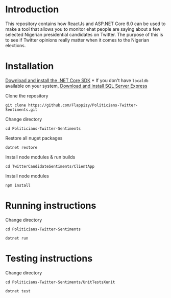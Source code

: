 # Introduction
This repository contains how ReactJs and ASP.NET Core 6.0 can be used to make a tool that allows you to monitor ehat people are saying about a few selected Nigerian presidential candidates on Twitter. The purpose of this is to see if Twitter opinions really matter when it comes to the Nigerian elections.

# Installation
[Download and install the .NET Core SDK](https://dotnet.microsoft.com/download)
    * If you don't have `localdb` available on your system, [Download and install SQL Server Express](https://docs.microsoft.com/en-us/sql/database-engine/configure-windows/sql-server-express-localdb)
<p>Clone the repository</p>
<pre>
<code>git clone https://github.com/Flappizy/Politicians-Twitter-Sentiments.git</code></pre>

<p>Change directory</p>
<pre>
<code>cd Politicians-Twitter-Sentiments</code></pre>

<p>Restore all nuget packages</p>
<pre>
<code>dotnet restore </code></pre>

<p>Install node modules & run builds</p>
<pre>
<code>cd TwitterCandidateSentiments/ClientApp</code></pre>

<p>Install node modules</p>
<pre>
<code>npm install</code></pre>

# Running instructions
<p>Change directory</p>
<pre>
<code>cd Politicians-Twitter-Sentiments</code></pre>
<code>dotnet run</code></pre>

# Testing instructions
<p>Change directory</p>
<pre>
<code>cd Politicians-Twitter-Sentiments/UnitTestsXunit</code></pre>
<pre>
<code>dotnet test</code></pre>

